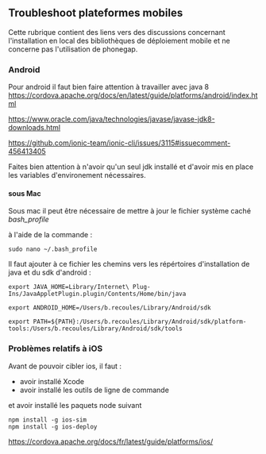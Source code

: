 

## Troubleshoot plateformes mobiles

Cette rubrique contient des liens vers des discussions concernant l'installation en local des bibliothèques de déploiement mobile et ne concerne pas l'utilisation de phonegap.

### Android

Pour android il faut bien faire attention à travailler avec java 8
https://cordova.apache.org/docs/en/latest/guide/platforms/android/index.html

https://www.oracle.com/java/technologies/javase/javase-jdk8-downloads.html

https://github.com/ionic-team/ionic-cli/issues/3115#issuecomment-456413405

Faites bien attention à n'avoir qu'un seul jdk installé et d'avoir mis en place les variables d'environement nécessaires.

#### sous Mac
Sous mac il peut être nécessaire de mettre à jour le fichier système caché *bash_profile*

à l'aide de la commande :

```
sudo nano ~/.bash_profile
```

Il faut ajouter à ce fichier les chemins vers les répértoires d'installation de java et du sdk d'android : 

```
export JAVA_HOME=Library/Internet\ Plug-Ins/JavaAppletPlugin.plugin/Contents/Home/bin/java

export ANDROID_HOME=/Users/b.recoules/Library/Android/sdk

export PATH=${PATH}:/Users/b.recoules/Library/Android/sdk/platform-tools:/Users/b.recoules/Library/Android/sdk/tools
```

### Problèmes relatifs à iOS

Avant de pouvoir cibler ios, il faut :

- avoir installé Xcode
- avoir installé les outils de ligne de commande

et avoir installé les paquets node suivant

```
npm install -g ios-sim
npm install -g ios-deploy
```

https://cordova.apache.org/docs/fr/latest/guide/platforms/ios/